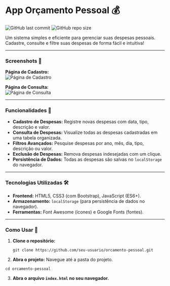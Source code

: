 # App Orçamento Pessoal 💰
![GitHub last commit](https://img.shields.io/github/last-commit/belluzi/app-orcamento-pessoal?style=for-the-badge)
![GitHub repo size](https://img.shields.io/github/repo-size/belluzi/app-orcamento-pessoal?style=for-the-badge)

Um sistema simples e eficiente para gerenciar suas despesas pessoais. Cadastre, consulte e filtre suas despesas de forma fácil e intuitiva!

---

### Screenshots 📸

**Página de Cadastro:**  
![Página de Cadastro](screenshots/cadastro.png)

**Página de Consulta:**  
![Página de Consulta](screenshots/consulta.png)

---

### Funcionalidades 🚀
- **Cadastro de Despesas:** Registre novas despesas com data, tipo, descrição e valor.
- **Consulta de Despesas:** Visualize todas as despesas cadastradas em uma tabela organizada.
- **Filtros Avançados:** Pesquise despesas por ano, mês, dia, tipo, descrição ou valor.
- **Exclusão de Despesas:** Remova despesas indesejadas com um clique.
- **Persistência de Dados:** Todas as despesas são salvas no `localStorage` do navegador.

---

### Tecnologias Utilizadas 🛠️
- **Frontend:** HTML5, CSS3 (com Bootstrap), JavaScript (ES6+).
- **Armazenamento:** `localStorage` (para persistência de dados no navegador).
- **Ferramentas:** Font Awesome (ícones) e Google Fonts (fontes).

---

### Como Usar 🎯
1. **Clone o repositório:**
   ```
   git clone https://github.com/seu-usuario/orcamento-pessoal.git
   ```
2. **Abra o projeto:** Navegue até a pasta do projeto.
```
cd orcamento-pessoal
```
3. **Abra o arquivo `index.html` no seu navegador.**
